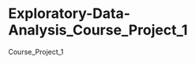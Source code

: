 Exploratory-Data-Analysis_Course_Project_1
==========================================

Course_Project_1
